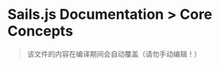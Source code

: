 # Sails.js Documentation > Core Concepts

> 该文件的内容在编译期间会自动覆盖（请勿手动编辑！）

<docmeta name="displayName" value="Core Concepts: Table of Contents">
<docmeta name="isTableOfContents" value="true">
